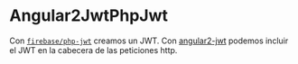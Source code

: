 # Angular2JwtPhpJwt

Con [`firebase/php-jwt`](https://github.com/firebase/php-jwt) creamos un JWT.
Con [angular2-jwt](https://github.com/auth0/angular2-jwt) podemos incluir el JWT en la cabecera de las peticiones http.